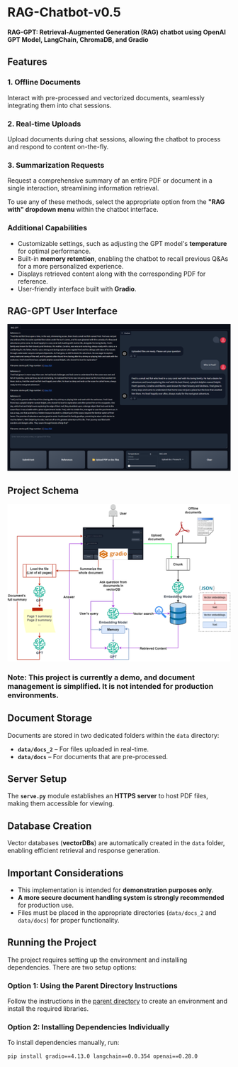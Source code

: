 # RAG-Chatbot-v0.5

**RAG-GPT: Retrieval-Augmented Generation (RAG) chatbot using OpenAI GPT Model, LangChain, ChromaDB, and Gradio**

## Features

### **1. Offline Documents**
Interact with pre-processed and vectorized documents, seamlessly integrating them into chat sessions.

### **2. Real-time Uploads**
Upload documents during chat sessions, allowing the chatbot to process and respond to content on-the-fly.

### **3. Summarization Requests**
Request a comprehensive summary of an entire PDF or document in a single interaction, streamlining information retrieval.

To use any of these methods, select the appropriate option from the **"RAG with" dropdown menu** within the chatbot interface.

### **Additional Capabilities**
- Customizable settings, such as adjusting the GPT model's **temperature** for optimal performance.
- Built-in **memory retention**, enabling the chatbot to recall previous Q&As for a more personalized experience.
- Displays retrieved content along with the corresponding PDF for reference.
- User-friendly interface built with **Gradio**.

## RAG-GPT User Interface
<div align="center">
  <img src="images/web_ui.png" alt="RAG-GPT UI">
</div>

## Project Schema
<div align="center">
  <img src="images/RAGGPT_schema.png" alt="Schema">
</div>

### **Note:** This project is currently a **demo**, and document management is simplified. It is not intended for production environments.

## Document Storage

Documents are stored in two dedicated folders within the `data` directory:
- **`data/docs_2`** – For files uploaded in real-time.
- **`data/docs`** – For documents that are pre-processed.

## Server Setup

The **`serve.py`** module establishes an **HTTPS server** to host PDF files, making them accessible for viewing.

## Database Creation

Vector databases (**vectorDBs**) are automatically created in the `data` folder, enabling efficient retrieval and response generation.

## Important Considerations

- This implementation is intended for **demonstration purposes only**.
- **A more secure document handling system is strongly recommended** for production use.
- Files must be placed in the appropriate directories (`data/docs_2` and `data/docs`) for proper functionality.

## Running the Project

The project requires setting up the environment and installing dependencies. There are two setup options:

### **Option 1: Using the Parent Directory Instructions**
Follow the instructions in the [parent directory](https://github.com/Farzad-R/LLM-playground/tree/master) to create an environment and install the required libraries.

### **Option 2: Installing Dependencies Individually**
To install dependencies manually, run:

```
pip install gradio==4.13.0 langchain==0.0.354 openai==0.28.0
